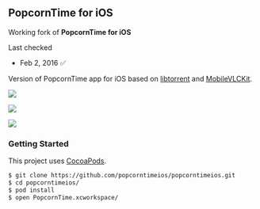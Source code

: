## PopcornTime for iOS

Working fork of **PopcornTime for iOS**

Last checked 

- Feb 2, 2016 :white_check_mark:

Version of PopcornTime app for iOS based on [libtorrent](http://www.libtorrent.org) and [MobileVLCKit](https://wiki.videolan.org/VLCKit/).

![](https://raw.github.com/danylokostyshyn/popcorntime-ios/master/Screenshots/1.png)

![](https://raw.github.com/danylokostyshyn/popcorntime-ios/master/Screenshots/2.png)

![](https://raw.github.com/danylokostyshyn/popcorntime-ios/master/Screenshots/3.png)

### Getting Started

This project uses [CocoaPods](http://cocoapods.org/).

``` bash
$ git clone https://github.com/popcorntimeios/popcorntimeios.git
$ cd popcorntimeios/
$ pod install
$ open PopcornTime.xcworkspace/
```

